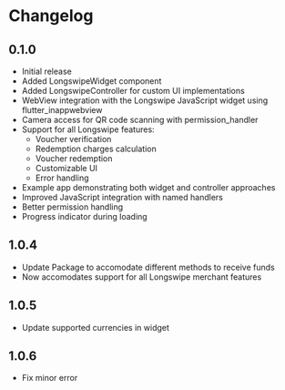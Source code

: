 # Changelog

## 0.1.0

* Initial release
* Added LongswipeWidget component
* Added LongswipeController for custom UI implementations
* WebView integration with the Longswipe JavaScript widget using flutter_inappwebview
* Camera access for QR code scanning with permission_handler
* Support for all Longswipe features:
  * Voucher verification
  * Redemption charges calculation
  * Voucher redemption
  * Customizable UI
  * Error handling
* Example app demonstrating both widget and controller approaches
* Improved JavaScript integration with named handlers
* Better permission handling
* Progress indicator during loading

## 1.0.4
* Update Package to accomodate different methods to receive funds
* Now accomodates support for all Longswipe merchant features

## 1.0.5
* Update supported currencies in widget

## 1.0.6
* Fix minor error
